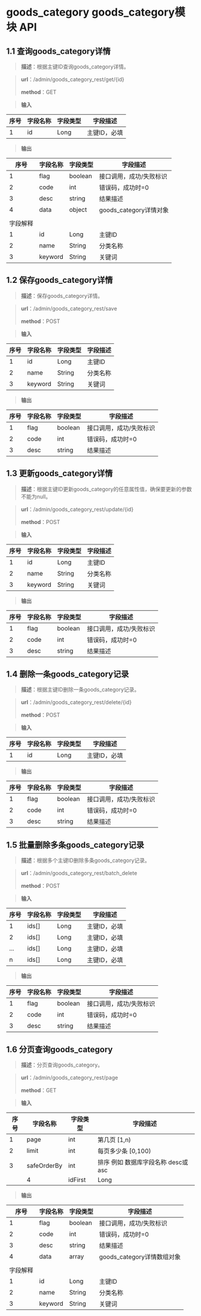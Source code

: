 
# goods_category goods_category模块 API
## 1.1 查询goods_category详情

> **描述**：根据主键ID查询goods_category详情。

> **url**：/admin/goods_category_rest/get/{id}
>
> **method**：GET

> **输入**

| 序号 | 字段名称 | 字段类型 | 字段描述     |
| ---- | -------- | -------- | ------------ |
| 1    | id       | Long     | 主键ID，必填 |

> **输出**

| 序号     | 字段名称      | 字段类型 | 字段描述                |
| -------- | ------------- | -------- | ----------------------- |
| 1        | flag          | boolean  | 接口调用，成功/失败标识 |
| 2        | code          | int      | 错误码，成功时=0        |
| 3        | desc          | string   | 结果描述                |
| 4        | data          | object   | goods_category详情对象            |
|          |               |          |                         |
| 字段解释 |               |          |                         |
| 1 | id              | Long          | 主键ID |
| 2 | name              | String          | 分类名称 |
| 3 | keyword              | String          | 关键词 |

## 1.2 保存goods_category详情

> **描述**：保存goods_category详情。

> **url**：/admin/goods_category_rest/save
>
> **method**：POST

> **输入**

| 序号 | 字段名称 | 字段类型 | 字段描述     |
| ---- | -------- | -------- | ------------ |
| 1| id  | Long  | 主键ID |
| 2| name  | String  | 分类名称 |
| 3| keyword  | String  | 关键词 |

> **输出**

| 序号     | 字段名称      | 字段类型 | 字段描述                |
| -------- | ------------- | -------- | ----------------------- |
| 1        | flag          | boolean  | 接口调用，成功/失败标识 |
| 2        | code          | int      | 错误码，成功时=0        |
| 3        | desc          | string   | 结果描述                |

## 1.3 更新goods_category详情

> **描述**：根据主键ID更新goods_category的任意属性值，确保要更新的参数不能为null。

> **url**：/admin/goods_category_rest/update/{id}
>
> **method**：POST

> **输入**

| 序号 | 字段名称 | 字段类型 | 字段描述     |
| ---- | -------- | -------- | ------------ |
| 1| id  | Long  | 主键ID |
| 2| name  | String  | 分类名称 |
| 3| keyword  | String  | 关键词 |

> **输出**

| 序号     | 字段名称      | 字段类型 | 字段描述                |
| -------- | ------------- | -------- | ----------------------- |
| 1        | flag          | boolean  | 接口调用，成功/失败标识 |
| 2        | code          | int      | 错误码，成功时=0        |
| 3        | desc          | string   | 结果描述                |

## 1.4 删除一条goods_category记录

> **描述**：根据主键ID删除一条goods_category记录。

> **url**：/admin/goods_category_rest/delete/{id}
>
> **method**：POST

> **输入**

| 序号 | 字段名称 | 字段类型 | 字段描述     |
| ---- | -------- | -------- | ------------ |
| 1    | id       | Long     | 主键ID，必填 |

> **输出**

| 序号     | 字段名称      | 字段类型 | 字段描述                |
| -------- | ------------- | -------- | ----------------------- |
| 1        | flag          | boolean  | 接口调用，成功/失败标识 |
| 2        | code          | int      | 错误码，成功时=0        |
| 3        | desc          | string   | 结果描述                |


## 1.5 批量删除多条goods_category记录

> **描述**：根据多个主键ID删除多条goods_category记录。

> **url**：/admin/goods_category_rest/batch_delete
>
> **method**：POST

> **输入**

| 序号 | 字段名称 | 字段类型 | 字段描述     |
| ---- | -------- | -------- | ------------ |
| 1    | ids[]       | Long     | 主键ID，必填 |
| 2    | ids[]       | Long     | 主键ID，必填 |
| ...    | ids[]       | Long     | 主键ID，必填 |
| n    | ids[]       | Long     | 主键ID，必填 |

> **输出**

| 序号     | 字段名称      | 字段类型 | 字段描述                |
| -------- | ------------- | -------- | ----------------------- |
| 1        | flag          | boolean  | 接口调用，成功/失败标识 |
| 2        | code          | int      | 错误码，成功时=0        |
| 3        | desc          | string   | 结果描述                |


## 1.6 分页查询goods_category

> **描述**：分页查询goods_category。

> **url**：/admin/goods_category_rest/page
>
> **method**：GET

> **输入**

| 序号 | 字段名称 | 字段类型 | 字段描述     |
| ---- | -------- | -------- | ------------ |
| 1    |page      |int       |第几页 [1,n)   |
| 2    |limit      |int       |每页多少条 [0,100)   |
| 3    |safeOrderBy      |int       | 排序 例如 数据库字段名称 desc或asc   |
                |4|idFirst|   Long   |主键ID|

> **输出**

| 序号     | 字段名称      | 字段类型 | 字段描述                |
| -------- | ------------- | -------- | ----------------------- |
| 1        | flag          | boolean  | 接口调用，成功/失败标识 |
| 2        | code          | int      | 错误码，成功时=0        |
| 3        | desc          | string   | 结果描述                |
| 4        | data          | array   | goods_category详情数组对象            |
|          |               |          |                         |
| 字段解释 |               |          |                         |
| 1 | id              | Long          | 主键ID |
| 2 | name              | String          | 分类名称 |
| 3 | keyword              | String          | 关键词 |
